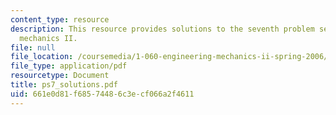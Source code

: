 ```yaml
---
content_type: resource
description: This resource provides solutions to the seventh problem set on engineering
  mechanics II.
file: null
file_location: /coursemedia/1-060-engineering-mechanics-ii-spring-2006/661e0d81f68574486c3ecf066a2f4611_ps7_solutions.pdf
file_type: application/pdf
resourcetype: Document
title: ps7_solutions.pdf
uid: 661e0d81-f685-7448-6c3e-cf066a2f4611
---
```

